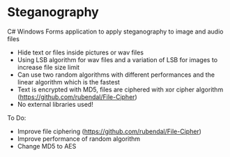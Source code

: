 # Steganography
C# Windows Forms application to apply steganography to image and audio files

* Hide text or files inside pictures or wav files
* Using LSB algorithm for wav files and a variation of LSB for images to increase file size limit
* Can use two random algorithms with different performances and the linear algorithm which is the fastest
* Text is encrypted with MD5, files are ciphered with xor cipher algorithm (https://github.com/rubendal/File-Cipher)
* No external libraries used!


To Do:

* Improve file ciphering (https://github.com/rubendal/File-Cipher)
* Improve performance of random algorithm
* Change MD5 to AES
